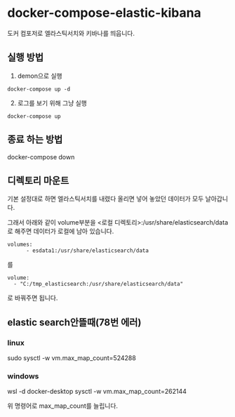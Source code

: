 # docker-compose-elastic-kibana
도커 컴포저로 엘라스틱서치와 키바나를 띄웁니다.

## 실행 방법

1. demon으로 실행
```
docker-compose up -d
```

2. 로그를 보기 위해 그냥 실행
```
docker-compose up
```

## 종료 하는 방법
docker-compose down

## 디렉토리 마운트

기본 설정대로 하면 엘라스틱서치를 내렸다 올리면 넣어 놓았던 데이터가 모두 날아갑니다.

그래서 아래와 같이 volume부분을 <로컬 디렉토리>:/usr/share/elasticsearch/data 로 해주면 데이터가 로컬에 남아 있습니다.

```
volumes:
      - esdata1:/usr/share/elasticsearch/data
```
를
```
volume:
  - "C:/tmp_elasticsearch:/usr/share/elasticsearch/data"
```
로 바꿔주면 됩니다.

## elastic search안뜰때(78번 에러)

### linux

sudo sysctl -w vm.max_map_count=524288

### windows

wsl -d docker-desktop sysctl -w vm.max_map_count=262144

위 명령어로 max_map_count를 늘립니다.

